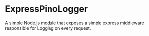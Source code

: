 # ExpressPinoLogger
 A simple Node.js module that exposes a simple express middleware responsible for  Logging on every request.  
